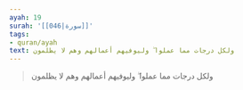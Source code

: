 ```yaml
---
ayah: 19
surah: '[[046|سورة]]'
tags:
- quran/ayah
text: ولكل درجات مما عملوا ۖ وليوفيهم أعمالهم وهم لا يظلمون
---
```

> ولكل درجات مما عملوا ۖ وليوفيهم أعمالهم وهم لا يظلمون
